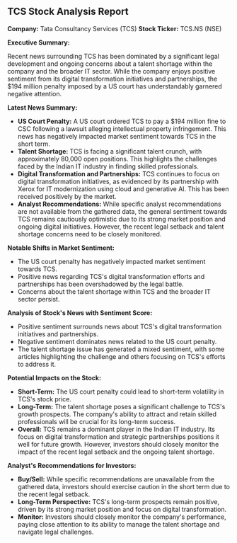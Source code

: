 ## TCS Stock Analysis Report 

**Company:** Tata Consultancy Services (TCS)
**Stock Ticker:** TCS.NS (NSE) 

**Executive Summary:**

Recent news surrounding TCS has been dominated by a significant legal development and ongoing concerns about a talent shortage within the company and the broader IT sector. While the company enjoys positive sentiment from its digital transformation initiatives and partnerships, the $194 million penalty imposed by a US court has understandably garnered negative attention. 

**Latest News Summary:**

* **US Court Penalty:** A US court ordered TCS to pay a $194 million fine to CSC following a lawsuit alleging intellectual property infringement. This news has negatively impacted market sentiment towards TCS in the short term.
* **Talent Shortage:** TCS is facing a significant talent crunch, with approximately 80,000 open positions. This highlights the challenges faced by the Indian IT industry in finding skilled professionals.
* **Digital Transformation and Partnerships:** TCS continues to focus on digital transformation initiatives, as evidenced by its partnership with Xerox for IT modernization using cloud and generative AI. This has been received positively by the market.
* **Analyst Recommendations:** While specific analyst recommendations are not available from the gathered data, the general sentiment towards TCS remains cautiously optimistic due to its strong market position and ongoing digital initiatives. However, the recent legal setback and talent shortage concerns need to be closely monitored.

**Notable Shifts in Market Sentiment:**

* The US court penalty has negatively impacted market sentiment towards TCS.
* Positive news regarding TCS's digital transformation efforts and partnerships has been overshadowed by the legal battle.
* Concerns about the talent shortage within TCS and the broader IT sector persist.

**Analysis of Stock's News with Sentiment Score:**

* Positive sentiment surrounds news about TCS's digital transformation initiatives and partnerships.
* Negative sentiment dominates news related to the US court penalty.
* The talent shortage issue has generated a mixed sentiment, with some articles highlighting the challenge and others focusing on TCS's efforts to address it.

**Potential Impacts on the Stock:**

* **Short-Term:** The US court penalty could lead to short-term volatility in TCS's stock price.
* **Long-Term:** The talent shortage poses a significant challenge to TCS's growth prospects. The company's ability to attract and retain skilled professionals will be crucial for its long-term success.
* **Overall:** TCS remains a dominant player in the Indian IT industry. Its focus on digital transformation and strategic partnerships positions it well for future growth. However, investors should closely monitor the impact of the recent legal setback and the ongoing talent shortage.

**Analyst's Recommendations for Investors:**

* **Buy/Sell:**  While specific recommendations are unavailable from the gathered data, investors should exercise caution in the short term due to the recent legal setback. 
* **Long-Term Perspective:**  TCS's long-term prospects remain positive, driven by its strong market position and focus on digital transformation. 
* **Monitor:** Investors should closely monitor the company's performance, paying close attention to its ability to manage the talent shortage and navigate legal challenges.